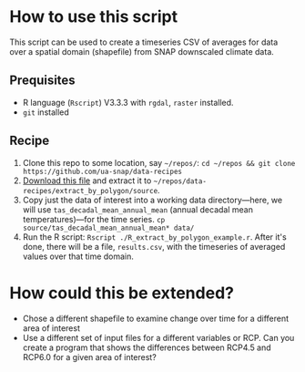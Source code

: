 # How to use this script

This script can be used to create a timeseries CSV of averages for data over a spatial domain (shapefile) from SNAP downscaled climate data.

## Prequisites

 - R language (`Rscript`) V3.3.3 with `rgdal`, `raster` installed.
 - `git` installed

## Recipe

 1. Clone this repo to some location, say `~/repos/`: `cd ~/repos && git clone https://github.com/ua-snap/data-recipes`
 1. [Download this file](http://data.snap.uaf.edu/data/Base/AK_CAN_2km/projected/AR5_CMIP5_models/Projected_Monthy_and_Derived_Temperature_Products_2km_CMIP5_AR5/derived/tas_decadal_summaries_AK_CAN_2km_5modelAvg_rcp60.zip) and extract it to `~/repos/data-recipes/extract_by_polygon/source`.
 1. Copy just the data of interest into a working data directory&mdash;here, we will use `tas_decadal_mean_annual_mean` (annual decadal mean temperatures)&mdash;for the time series.  `cp source/tas_decadal_mean_annual_mean* data/`
 1. Run the R script: `Rscript ./R_extract_by_polygon_example.r`.  After it's done, there will be a file, `results.csv`, with the timeseries of averaged values over that time domain.

# How could this be extended?

 * Chose a different shapefile to examine change over time for a different area of interest
 * Use a different set of input files for a different variables or RCP.  Can you create a program that shows the differences between RCP4.5 and RCP6.0 for a given area of interest?

